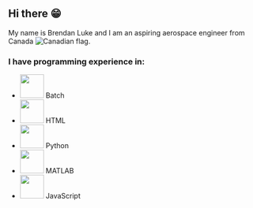 ## Hi there 😁
My name is Brendan Luke and I am an aspiring aerospace engineer from Canada <img src="https://icons.iconarchive.com/icons/wikipedia/flags/16/CA-Canada-Flag-icon.png" alt="Canadian flag">.

### I have programming experience in:
- <img src="https://upload.wikimedia.org/wikipedia/en/7/7c/Batch_file_icon.png" style="display:float; height:48px;"/> Batch
- <img src="https://icons.iconarchive.com/icons/cornmanthe3rd/plex/48/Other-html-5-icon.png" style="display:float; height:48px;"/> HTML
- <img src="https://icons.iconarchive.com/icons/cornmanthe3rd/plex/48/Other-python-icon.png" style="display:float; height:48px;"/> Python
- <img src="https://upload.wikimedia.org/wikipedia/commons/thumb/2/21/Matlab_Logo.png/267px-Matlab_Logo.png" style="display:float; height:48px;"/> MATLAB
- <img src="https://upload.wikimedia.org/wikipedia/commons/thumb/6/6a/JavaScript-logo.png/240px-JavaScript-logo.png" style="display:float; height:48px;"/> JavaScript

<!--
**BrendanLuke15/BrendanLuke15** is a ✨ _special_ ✨ repository because its `README.md` (this file) appears on your GitHub profile.

Here are some ideas to get you started:

- 🔭 I’m currently working on ...
- 🌱 I’m currently learning ...
- 👯 I’m looking to collaborate on ...
- 🤔 I’m looking for help with ...
- 💬 Ask me about ...
- 📫 How to reach me: ...
- 😄 Pronouns: ...
- ⚡ Fun fact: ...
-->
